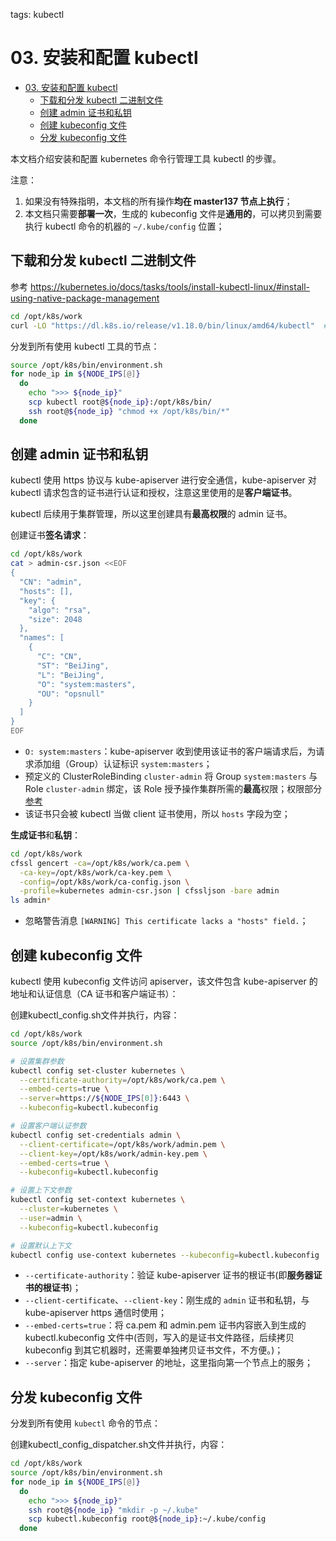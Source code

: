 tags: kubectl

# 03. 安装和配置 kubectl

<!-- TOC -->

- [03. 安装和配置 kubectl](#03-安装和配置-kubectl)
    - [下载和分发 kubectl 二进制文件](#下载和分发-kubectl-二进制文件)
    - [创建 admin 证书和私钥](#创建-admin-证书和私钥)
    - [创建 kubeconfig 文件](#创建-kubeconfig-文件)
    - [分发 kubeconfig 文件](#分发-kubeconfig-文件)

<!-- /TOC -->

本文档介绍安装和配置 kubernetes 命令行管理工具 kubectl 的步骤。

注意：
1. 如果没有特殊指明，本文档的所有操作**均在 master137 节点上执行**；
2. 本文档只需要**部署一次**，生成的 kubeconfig 文件是**通用的**，可以拷贝到需要执行 kubectl 命令的机器的 `~/.kube/config` 位置；

## 下载和分发 kubectl 二进制文件

参考 https://kubernetes.io/docs/tasks/tools/install-kubectl-linux/#install-using-native-package-management
``` bash
cd /opt/k8s/work
curl -LO "https://dl.k8s.io/release/v1.18.0/bin/linux/amd64/kubectl"  #需要翻墙，下载18版本
```

分发到所有使用 kubectl 工具的节点：

``` bash
source /opt/k8s/bin/environment.sh
for node_ip in ${NODE_IPS[@]}
  do
    echo ">>> ${node_ip}"
    scp kubectl root@${node_ip}:/opt/k8s/bin/
    ssh root@${node_ip} "chmod +x /opt/k8s/bin/*"
  done
```

## 创建 admin 证书和私钥

kubectl 使用 https 协议与 kube-apiserver 进行安全通信，kube-apiserver 对 kubectl 请求包含的证书进行认证和授权，注意这里使用的是**客户端证书**。

kubectl 后续用于集群管理，所以这里创建具有**最高权限**的 admin 证书。

创建证书**签名请求**：

``` bash
cd /opt/k8s/work
cat > admin-csr.json <<EOF
{
  "CN": "admin",
  "hosts": [],
  "key": {
    "algo": "rsa",
    "size": 2048
  },
  "names": [
    {
      "C": "CN",
      "ST": "BeiJing",
      "L": "BeiJing",
      "O": "system:masters",
      "OU": "opsnull"
    }
  ]
}
EOF
```
+ `O: system:masters`：kube-apiserver 收到使用该证书的客户端请求后，为请求添加组（Group）认证标识 `system:masters`；
+ 预定义的 ClusterRoleBinding `cluster-admin` 将 Group `system:masters` 与 Role `cluster-admin` 绑定，该 Role 授予操作集群所需的**最高**权限；权限部分[参考](https://kubernetes.io/docs/reference/access-authn-authz/rbac/)
+ 该证书只会被 kubectl 当做 client 证书使用，所以 `hosts` 字段为空；

**生成证书**和**私钥**：

``` bash
cd /opt/k8s/work
cfssl gencert -ca=/opt/k8s/work/ca.pem \
  -ca-key=/opt/k8s/work/ca-key.pem \
  -config=/opt/k8s/work/ca-config.json \
  -profile=kubernetes admin-csr.json | cfssljson -bare admin
ls admin*
```
+ 忽略警告消息 `[WARNING] This certificate lacks a "hosts" field.`；

## 创建 kubeconfig 文件

kubectl 使用 kubeconfig 文件访问 apiserver，该文件包含 kube-apiserver 的地址和认证信息（CA 证书和客户端证书）：

创建kubectl_config.sh文件并执行，内容：
``` bash
cd /opt/k8s/work
source /opt/k8s/bin/environment.sh

# 设置集群参数
kubectl config set-cluster kubernetes \
  --certificate-authority=/opt/k8s/work/ca.pem \
  --embed-certs=true \
  --server=https://${NODE_IPS[0]}:6443 \
  --kubeconfig=kubectl.kubeconfig

# 设置客户端认证参数
kubectl config set-credentials admin \
  --client-certificate=/opt/k8s/work/admin.pem \
  --client-key=/opt/k8s/work/admin-key.pem \
  --embed-certs=true \
  --kubeconfig=kubectl.kubeconfig

# 设置上下文参数
kubectl config set-context kubernetes \
  --cluster=kubernetes \
  --user=admin \
  --kubeconfig=kubectl.kubeconfig

# 设置默认上下文
kubectl config use-context kubernetes --kubeconfig=kubectl.kubeconfig
```
+ `--certificate-authority`：验证 kube-apiserver 证书的根证书(即**服务器证书的根证书**)；
+ `--client-certificate`、`--client-key`：刚生成的 `admin` 证书和私钥，与 kube-apiserver https 通信时使用；
+ `--embed-certs=true`：将 ca.pem 和 admin.pem 证书内容嵌入到生成的 kubectl.kubeconfig 文件中(否则，写入的是证书文件路径，后续拷贝 kubeconfig 到其它机器时，还需要单独拷贝证书文件，不方便。)；
+ `--server`：指定 kube-apiserver 的地址，这里指向第一个节点上的服务；

## 分发 kubeconfig 文件

分发到所有使用 `kubectl` 命令的节点：

创建kubectl_config_dispatcher.sh文件并执行，内容：

``` bash
cd /opt/k8s/work
source /opt/k8s/bin/environment.sh
for node_ip in ${NODE_IPS[@]}
  do
    echo ">>> ${node_ip}"
    ssh root@${node_ip} "mkdir -p ~/.kube"
    scp kubectl.kubeconfig root@${node_ip}:~/.kube/config
  done
```